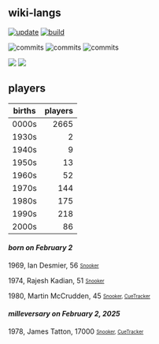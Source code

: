 ## wiki-langs
[![update](https://github.com/dreamerminsk/wiki-langs/actions/workflows/update-tables.yml/badge.svg)](https://github.com/dreamerminsk/wiki-langs/actions/workflows/update-tables.yml)
[![build](https://github.com/dreamerminsk/wiki-langs/actions/workflows/build.yml/badge.svg)](https://github.com/dreamerminsk/wiki-langs/actions/workflows/build.yml)

![commits](https://img.shields.io/github/commit-activity/y/dreamerminsk/wiki-langs)
![commits](https://img.shields.io/github/commit-activity/m/dreamerminsk/wiki-langs)
![commits](https://img.shields.io/github/commit-activity/w/dreamerminsk/wiki-langs)

![](https://img.shields.io/github/languages/code-size/dreamerminsk/wiki-langs)
![](https://img.shields.io/github/repo-size/dreamerminsk/wiki-langs)

## players
| births | players |
| :----: | ------: |
| 0000s | 2665 |
| 1930s | 2 |
| 1940s | 9 |
| 1950s | 13 |
| 1960s | 52 |
| 1970s | 144 |
| 1980s | 175 |
| 1990s | 218 |
| 2000s | 86 |

#### ***born on February  2***
1969, Ian Desmier, 56 <sub><sup>[Snooker](http://www.snooker.org/res/index.asp?player=2493)</sup></sub>

1974, Rajesh Kadian, 51 <sub><sup>[Snooker](http://www.snooker.org/res/index.asp?player=2485)</sup></sub>

1980, Martin McCrudden, 45 <sub><sup>[Snooker](http://www.snooker.org/res/index.asp?player=427), [CueTracker](http://cuetracker.net/Players/martin-mccrudden/)</sup></sub>


#### ***milleversary on February  2, 2025***
1978, James Tatton, 17000 <sub><sup>[Snooker](http://www.snooker.org/res/index.asp?player=1194), [CueTracker](http://cuetracker.net/Players/james-tatton/)</sup></sub>



